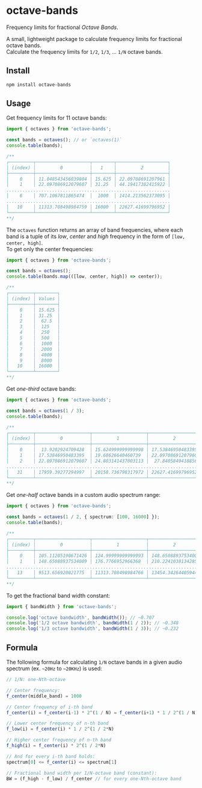# octave-bands

Frequency limits for fractional _Octave Bands_.

A small, lightweight package to calculate frequency limits for fractional octave bands.  
Calculate the frequency limits for `1/2`, `1/3`, ... `1/N` octave bands.

## Install

```sh
npm install octave-bands
```

## Usage

Get frequency limits for 11 octave bands:

```ts
import { octaves } from 'octave-bands';

const bands = octaves(); // or `octaves(1)`
console.table(bands);

/**
┌─────────┬────────────────────┬────────┬───────────────────┐
│ (index) │         0          │   1    │         2         │
├─────────┼────────────────────┼────────┼───────────────────┤
│    0    │ 11.048543456039804 │ 15.625 │ 22.09708691207961 │
│    1    │ 22.097086912079607 │ 31.25  │ 44.19417382415922 │
.............................................................
│    6    │ 707.1067811865474  │  1000  │ 1414.213562373095 │
.............................................................
│   10    │ 11313.708498984759 │ 16000  │ 22627.41699796952 │
└─────────┴────────────────────┴────────┴───────────────────┘
**/
```

The `octaves` function returns an array of band frequencies, where each band is a tuple of its _low_, _center_ and _high_ frequency in the form of `[low, center, high]`.  
To get only the center frequencies:

```ts
import { octaves } from 'octave-bands';

const bands = octaves();
console.table(bands.map(([low, center, high]) => center));

/**
┌─────────┬────────┐
│ (index) │ Values │
├─────────┼────────┤
│    0    │ 15.625 │
│    1    │ 31.25  │
│    2    │  62.5  │
│    3    │  125   │
│    4    │  250   │
│    5    │  500   │
│    6    │  1000  │
│    7    │  2000  │
│    8    │  4000  │
│    9    │  8000  │
│   10    │ 16000  │
└─────────┴────────┘
**/
```

Get _one-third_ octave bands:

```ts
import { octaves } from 'octave-bands';

const bands = octaves(1 / 3);
console.table(bands);

/**
┌─────────┬────────────────────┬────────────────────┬────────────────────┐
│ (index) │         0          │         1          │         2          │
├─────────┼────────────────────┼────────────────────┼────────────────────┤
│    0    │  13.9202924709428  │ 15.624999999999998 │ 17.53846950483395  │
│    1    │ 17.53846950483395  │ 19.68626640460739  │ 22.097086912079607 │
│    2    │ 22.097086912079607 │ 24.803141437003113 │  27.8405849418856  │
..........................................................................
│   31    │ 17959.39277294997  │ 20158.736798317972 │ 22627.41699796952  │
└─────────┴────────────────────┴────────────────────┴────────────────────┘
**/
```

Get _one-half_ octave bands in a custom audio spectrum range:

```ts
import { octaves } from 'octave-bands';

const bands = octaves(1 / 2, { spectrum: [100, 16000] });
console.table(bands);

/**
┌─────────┬────────────────────┬────────────────────┬────────────────────┐
│ (index) │         0          │         1          │         2          │
├─────────┼────────────────────┼────────────────────┼────────────────────┤
│    0    │ 105.11205190671426 │ 124.99999999999993 │ 148.65088937534006 │
│    1    │ 148.65088937534009 │ 176.7766952966368  │ 210.22410381342854 │
..........................................................................
│   13    │ 9513.656920021775  │ 11313.708498984766 │ 13454.34264405944  │
└─────────┴────────────────────┴────────────────────┴────────────────────┘
**/
```

To get the fractional band width constant:

```ts
import { bandWidth } from 'octave-bands';

console.log('octave bandwidth', bandWidth()); // ~0.707
console.log('1/2 octave bandwidth', bandWidth(1 / 2)); // ~0.348
console.log('1/3 octave bandwidth', bandWidth(1 / 3)); // ~0.232
```

## Formula

The following formula for calculating `1/N` octave bands in a given audio spectrum (ex. `~20Hz` to `~20KHz`) is used:

```js
// 1/N: one-Nth-octave

// Center frequency:
f_center(middle_band) = 1000

// Center frequency of i-th band
f_center(i) = f_center(i-1) * 2^(1 / N) = f_center(i+1) * 1 / 2^(1 / N)

// Lower center frequency of n-th band
f_low(i) = f_center(i) * 1 / 2^(1 / 2*N)

// Higher center frequency of n-th band
f_high(i) = f_center(i) * 2^(1 / 2*N)

// And for every i-th band holds:
spectrum[0] <= f_center(i) <= spectrum[1]

// Fractional band width per 1/N-octave band (constant):
BW = (f_high - f_low) / f_center // for every one-Nth-octave band
```
